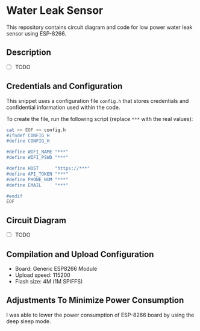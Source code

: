 # Water Leak Sensor

This repository contains circuit diagram and code for low power water leak sensor using ESP-8266.

## Description

* [ ] TODO

## Credentials and Configuration

This snippet uses a configuration file `config.h` that stores credentials and confidential information
used within the code.

To create the file, run the following script (replace `***` with the real values):

```bash
cat << EOF >> config.h
#ifndef CONFIG_H
#define CONFIG_H

#define WIFI_NAME "***"
#define WIFI_PSWD "***"

#define HOST      "https://***"
#define API_TOKEN "***"
#define PHONE_NUM "***"
#define EMAIL     "***"

#endif
EOF
```

## Circuit Diagram

* [ ] TODO

## Compilation and Upload Configuration

* Board: Generic ESP8266 Module
* Upload speed: 115200
* Flash size: 4M (1M SPIFFS)

## Adjustments To Minimize Power Consumption

I was able to lower the power consumption of ESP-8266 board by using the deep sleep mode.
